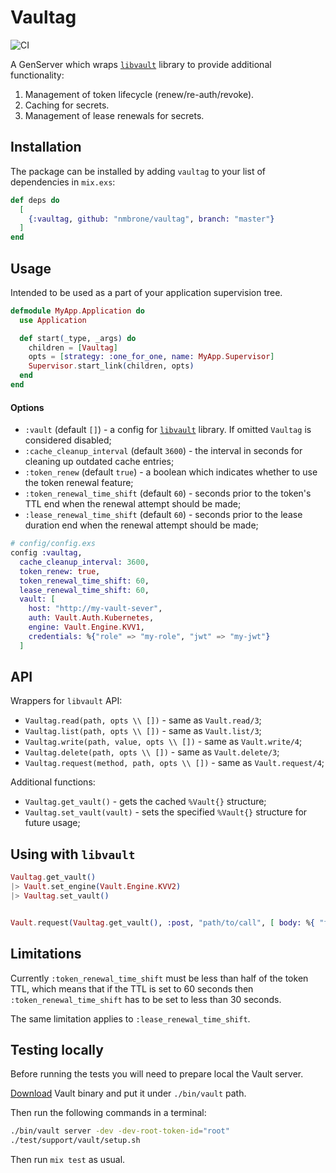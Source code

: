 # Vaultag

![CI](https://github.com/nmbrone/vaultag/workflows/CI/badge.svg)

A GenServer which wraps [`libvault`](https://github.com/matthewoden/) library to provide additional 
functionality:

1. Management of token lifecycle (renew/re-auth/revoke).
2. Caching for secrets.
3. Management of lease renewals for secrets.

## Installation

The package can be installed by adding `vaultag` to your list of dependencies in `mix.exs`:

```elixir
def deps do
  [
    {:vaultag, github: "nmbrone/vaultag", branch: "master"}
  ]
end
```

## Usage

Intended to be used as a part of your application supervision tree.

```elixir
defmodule MyApp.Application do
  use Application

  def start(_type, _args) do
    children = [Vaultag]
    opts = [strategy: :one_for_one, name: MyApp.Supervisor]
    Supervisor.start_link(children, opts)
  end
end
```

#### Options

- `:vault` (default `[]`) - a config for [`libvault`](https://github.com/matthewoden/libvault) 
library. If omitted `Vaultag` is considered disabled;
- `:cache_cleanup_interval` (default `3600`) -  the interval in seconds for cleaning up outdated 
cache entries;
- `:token_renew` (default `true`) - a boolean which indicates whether to use the token renewal 
feature; 
- `:token_renewal_time_shift` (default `60`) - seconds prior to the token's TTL end when the renewal 
attempt should be made;
- `:lease_renewal_time_shift` (default `60`) - seconds prior to the lease duration end when the 
renewal attempt should be made;

```elixir
# config/config.exs
config :vaultag,
  cache_cleanup_interval: 3600,
  token_renew: true,
  token_renewal_time_shift: 60,
  lease_renewal_time_shift: 60,
  vault: [
    host: "http://my-vault-sever",
    auth: Vault.Auth.Kubernetes,
    engine: Vault.Engine.KVV1,
    credentials: %{"role" => "my-role", "jwt" => "my-jwt"}
  ]
```

## API

Wrappers for `libvault` API:
- `Vaultag.read(path, opts \\ [])` - same as `Vault.read/3`;
- `Vaultag.list(path, opts \\ [])` - same as `Vault.list/3`;
- `Vaultag.write(path, value, opts \\ [])` - same as `Vault.write/4`;
- `Vaultag.delete(path, opts \\ [])` - same as `Vault.delete/3`;
- `Vaultag.request(method, path, opts \\ [])` - same as `Vault.request/4`;

Additional functions:
- `Vaultag.get_vault()` - gets the cached `%Vault{}` structure;
- `Vaultag.set_vault(vault)` - sets the specified `%Vault{}` structure for future usage;

## Using with `libvault`

```elixir
Vaultag.get_vault()
|> Vault.set_engine(Vault.Engine.KVV2)
|> Vaultag.set_vault()


Vault.request(Vaultag.get_vault(), :post, "path/to/call", [ body: %{ "foo" => "bar"}])
```

## Limitations

Currently `:token_renewal_time_shift` must be less than half of the token TTL, which means that if 
the TTL is set to 60 seconds then `:token_renewal_time_shift` has to be set to less than 30 seconds.

The same limitation applies to `:lease_renewal_time_shift`.

## Testing locally

Before running the tests you will need to prepare local the Vault server.

[Download](https://www.vaultproject.io/downloads) Vault binary and put it under `./bin/vault` path.

Then run the following commands in a terminal:

```bash
./bin/vault server -dev -dev-root-token-id="root"
./test/support/vault/setup.sh
```

Then run `mix test` as usual.

